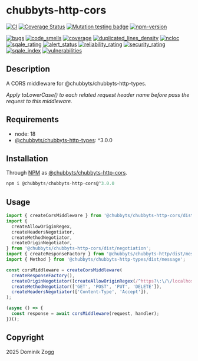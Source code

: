 # chubbyts-http-cors

[![CI](https://github.com/chubbyts/chubbyts-http-cors/workflows/CI/badge.svg?branch=master)](https://github.com/chubbyts/chubbyts-http-cors/actions?query=workflow%3ACI)
[![Coverage Status](https://coveralls.io/repos/github/chubbyts/chubbyts-http-cors/badge.svg?branch=master)](https://coveralls.io/github/chubbyts/chubbyts-http-cors?branch=master)
[![Mutation testing badge](https://img.shields.io/endpoint?style=flat&url=https%3A%2F%2Fbadge-api.stryker-mutator.io%2Fgithub.com%2Fchubbyts%2Fchubbyts-http-cors%2Fmaster)](https://dashboard.stryker-mutator.io/reports/github.com/chubbyts/chubbyts-http-cors/master)
[![npm-version](https://img.shields.io/npm/v/@chubbyts/chubbyts-http-cors.svg)](https://www.npmjs.com/package/@chubbyts/chubbyts-http-cors)

[![bugs](https://sonarcloud.io/api/project_badges/measure?project=chubbyts_chubbyts-http-cors&metric=bugs)](https://sonarcloud.io/dashboard?id=chubbyts_chubbyts-http-cors)
[![code_smells](https://sonarcloud.io/api/project_badges/measure?project=chubbyts_chubbyts-http-cors&metric=code_smells)](https://sonarcloud.io/dashboard?id=chubbyts_chubbyts-http-cors)
[![coverage](https://sonarcloud.io/api/project_badges/measure?project=chubbyts_chubbyts-http-cors&metric=coverage)](https://sonarcloud.io/dashboard?id=chubbyts_chubbyts-http-cors)
[![duplicated_lines_density](https://sonarcloud.io/api/project_badges/measure?project=chubbyts_chubbyts-http-cors&metric=duplicated_lines_density)](https://sonarcloud.io/dashboard?id=chubbyts_chubbyts-http-cors)
[![ncloc](https://sonarcloud.io/api/project_badges/measure?project=chubbyts_chubbyts-http-cors&metric=ncloc)](https://sonarcloud.io/dashboard?id=chubbyts_chubbyts-http-cors)
[![sqale_rating](https://sonarcloud.io/api/project_badges/measure?project=chubbyts_chubbyts-http-cors&metric=sqale_rating)](https://sonarcloud.io/dashboard?id=chubbyts_chubbyts-http-cors)
[![alert_status](https://sonarcloud.io/api/project_badges/measure?project=chubbyts_chubbyts-http-cors&metric=alert_status)](https://sonarcloud.io/dashboard?id=chubbyts_chubbyts-http-cors)
[![reliability_rating](https://sonarcloud.io/api/project_badges/measure?project=chubbyts_chubbyts-http-cors&metric=reliability_rating)](https://sonarcloud.io/dashboard?id=chubbyts_chubbyts-http-cors)
[![security_rating](https://sonarcloud.io/api/project_badges/measure?project=chubbyts_chubbyts-http-cors&metric=security_rating)](https://sonarcloud.io/dashboard?id=chubbyts_chubbyts-http-cors)
[![sqale_index](https://sonarcloud.io/api/project_badges/measure?project=chubbyts_chubbyts-http-cors&metric=sqale_index)](https://sonarcloud.io/dashboard?id=chubbyts_chubbyts-http-cors)
[![vulnerabilities](https://sonarcloud.io/api/project_badges/measure?project=chubbyts_chubbyts-http-cors&metric=vulnerabilities)](https://sonarcloud.io/dashboard?id=chubbyts_chubbyts-http-cors)

## Description

A CORS middleware for @chubbyts/chubbyts-http-types.

*Apply toLowerCase() to each related request header name before pass the request to this middleware.*

## Requirements

 * node: 18
 * [@chubbyts/chubbyts-http-types][2]: ^3.0.0

## Installation

Through [NPM](https://www.npmjs.com) as [@chubbyts/chubbyts-http-cors][1].

```ts
npm i @chubbyts/chubbyts-http-cors@^3.0.0
```

## Usage

```ts
import { createCorsMiddleware } from '@chubbyts/chubbyts-http-cors/dist/middleware';
import {
  createAllowOriginRegex,
  createHeadersNegotiator,
  createMethodNegotiator,
  createOriginNegotiator,
} from '@chubbyts/chubbyts-http-cors/dist/negotiation';
import { createResponseFactory } from '@chubbyts/chubbyts-http/dist/message-factory';
import { Method } from '@chubbyts/chubbyts-http-types/dist/message';

const corsMiddleware = createCorsMiddleware(
  createResponseFactory(),
  createOriginNegotiator([createAllowOriginRegex(/^https?\:\/\/localhost(\:\d+)?$/)]),
  createMethodNegotiator(['GET', 'POST', 'PUT', 'DELETE']),
  createHeadersNegotiator(['Content-Type', 'Accept']),
);

(async () => {
  const response = await corsMiddleware(request, handler);
})();
```

## Copyright

2025 Dominik Zogg

[1]: https://www.npmjs.com/package/@chubbyts/chubbyts-http-cors
[2]: https://www.npmjs.com/package/@chubbyts/chubbyts-http-types
